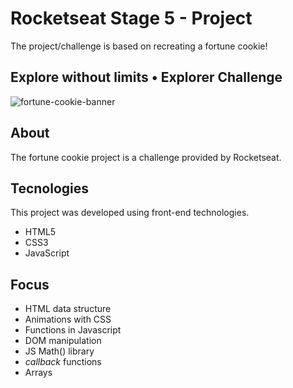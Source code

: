 # Rocketseat Stage 5 - Project
The project/challenge is based on recreating a fortune cookie!

## Explore without limits • Explorer Challenge
![fortune-cookie-banner](https://github.com/gustavonunesbispo/rocketseat-fortune-cookie-challenge/assets/151034795/bb8f912e-baad-416a-b25f-36526bf5d20a)

## About
The fortune cookie project is a challenge provided by Rocketseat.

## Tecnologies
This project was developed using front-end technologies.
- HTML5
- CSS3
- JavaScript

## Focus
- HTML data structure
- Animations with CSS
- Functions in Javascript
- DOM manipulation
- JS Math() library
- *callback* functions
- Arrays
